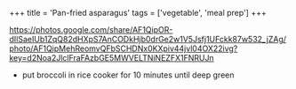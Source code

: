 +++ 
title = 'Pan-fried asparagus' 
tags = ['vegetable', 'meal prep'] 
+++

https://photos.google.com/share/AF1QipOR-dIlSaeIUb1ZqQ82dHXpS7AnCODkHjb0drGe2w1V5Jsfj1UFckk87w532_jZAg/photo/AF1QipMehReomvQFbSCHDNx0KXpiv44jvl04OX22ivg?key=d2Noa2JlclFraFAzbGE5MWVELTNiNEZFX1FNRUJn

- put broccoli in rice cooker for 10 minutes until deep green
